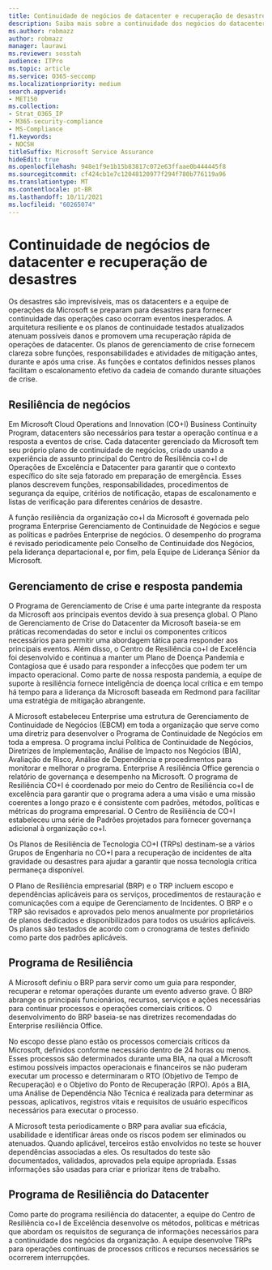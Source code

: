```yaml
---
title: Continuidade de negócios de datacenter e recuperação de desastres
description: Saiba mais sobre a continuidade dos negócios do datacenter da Microsoft e a recuperação de desastres.
ms.author: robmazz
author: robmazz
manager: laurawi
ms.reviewer: sosstah
audience: ITPro
ms.topic: article
ms.service: O365-seccomp
ms.localizationpriority: medium
search.appverid:
- MET150
ms.collection:
- Strat_O365_IP
- M365-security-compliance
- MS-Compliance
f1.keywords:
- NOCSH
titleSuffix: Microsoft Service Assurance
hideEdit: true
ms.openlocfilehash: 948e1f9e1b15b83817c072e63ffaae0b444445f8
ms.sourcegitcommit: cf424cb1e7c12048120977f294f780b776119a96
ms.translationtype: MT
ms.contentlocale: pt-BR
ms.lasthandoff: 10/11/2021
ms.locfileid: "60265074"
---
```

# <a name="datacenter-business-continuity-and-disaster-recovery"></a>Continuidade de negócios de datacenter e recuperação de desastres

Os desastres são imprevisíveis, mas os datacenters e a equipe de operações da Microsoft se preparam para desastres para fornecer continuidade das operações caso ocorram eventos inesperados. A arquitetura resiliente e os planos de continuidade testados atualizados atenuam possíveis danos e promovem uma recuperação rápida de operações de datacenter. Os planos de gerenciamento de crise fornecem clareza sobre funções, responsabilidades e atividades de mitigação antes, durante e após uma crise. As funções e contatos definidos nesses planos facilitam o escalonamento efetivo da cadeia de comando durante situações de crise.

## <a name="business-resilience"></a>Resiliência de negócios

Em Microsoft Cloud Operations and Innovation (CO+I) Business Continuity Program, datacenters são necessários para testar a operação contínua e a resposta a eventos de crise. Cada datacenter gerenciado da Microsoft tem seu próprio plano de continuidade de negócios, criado usando a experiência de assunto principal do Centro de Resiliência co+I de Operações de Excelência e Datacenter para garantir que o contexto específico do site seja fatorado em preparação de emergência. Esses planos descrevem funções, responsabilidades, procedimentos de segurança da equipe, critérios de notificação, etapas de escalonamento e listas de verificação para diferentes cenários de desastre.

A função resiliência da organização co+I da Microsoft é governada pelo programa Enterprise Gerenciamento de Continuidade de Negócios e segue as políticas e padrões Enterprise de negócios. O desempenho do programa é revisado periodicamente pelo Conselho de Continuidade dos Negócios, pela liderança departacional e, por fim, pela Equipe de Liderança Sênior da Microsoft.

## <a name="crisis-management-and-pandemic-response"></a>Gerenciamento de crise e resposta pandemia

O Programa de Gerenciamento de Crise é uma parte integrante da resposta da Microsoft aos principais eventos devido à sua presença global. O Plano de Gerenciamento de Crise do Datacenter da Microsoft baseia-se em práticas recomendadas do setor e inclui os componentes críticos necessários para permitir uma abordagem tática para responder aos principais eventos. Além disso, o Centro de Resiliência co+I de Excelência foi desenvolvido e continua a manter um Plano de Doença Pandemia e Contagiosa que é usado para responder a infecções que podem ter um impacto operacional. Como parte de nossa resposta pandemia, a equipe de suporte à resiliência fornece inteligência de doença local crítica e em tempo há tempo para a liderança da Microsoft baseada em Redmond para facilitar uma estratégia de mitigação abrangente.

A Microsoft estabeleceu Enterprise uma estrutura de Gerenciamento de Continuidade de Negócios (EBCM) em toda a organização que serve como uma diretriz para desenvolver o Programa de Continuidade de Negócios em toda a empresa. O programa inclui Política de Continuidade de Negócios, Diretrizes de Implementação, Análise de Impacto nos Negócios (BIA), Avaliação de Risco, Análise de Dependência e procedimentos para monitorar e melhorar o programa. Enterprise A resiliência Office gerencia o relatório de governança e desempenho na Microsoft. O programa de Resiliência CO+I é coordenado por meio do Centro de Resiliência co+I de excelência para garantir que o programa adera a uma visão e uma missão coerentes a longo prazo e é consistente com padrões, métodos, políticas e métricas do programa empresarial. O Centro de Resiliência de CO+I estabeleceu uma série de Padrões projetados para fornecer governança adicional à organização co+I.

Os Planos de Resiliência de Tecnologia CO+I (TRPs) destinam-se a vários Grupos de Engenharia no CO+I para a recuperação de incidentes de alta gravidade ou desastres para ajudar a garantir que nossa tecnologia crítica permaneça disponível.

O Plano de Resiliência empresarial (BRP) e o TRP incluem escopo e dependências aplicáveis para os serviços, procedimentos de restauração e comunicações com a equipe de Gerenciamento de Incidentes. O BRP e o TRP são revisados e aprovados pelo menos anualmente por proprietários de planos dedicados e disponibilizados para todos os usuários aplicáveis. Os planos são testados de acordo com o cronograma de testes definido como parte dos padrões aplicáveis.

## <a name="resiliency-program"></a>Programa de Resiliência

A Microsoft definiu o BRP para servir como um guia para responder, recuperar e retomar operações durante um evento adverso grave. O BRP abrange os principais funcionários, recursos, serviços e ações necessárias para continuar processos e operações comerciais críticos. O desenvolvimento do BRP baseia-se nas diretrizes recomendadas do Enterprise resiliência Office.

No escopo desse plano estão os processos comerciais críticos da Microsoft, definidos conforme necessário dentro de 24 horas ou menos. Esses processos são determinados durante uma BIA, na qual a Microsoft estimou possíveis impactos operacionais e financeiros se não puderam executar um processo e determinaram o RTO (Objetivo de Tempo de Recuperação) e o Objetivo do Ponto de Recuperação (RPO). Após a BIA, uma Análise de Dependência Não Técnica é realizada para determinar as pessoas, aplicativos, registros vitais e requisitos de usuário específicos necessários para executar o processo.

A Microsoft testa periodicamente o BRP para avaliar sua eficácia, usabilidade e identificar áreas onde os riscos podem ser eliminados ou atenuados. Quando aplicável, terceiros estão envolvidos no teste se houver dependências associadas a eles. Os resultados do teste são documentados, validados, aprovados pela equipe apropriada. Essas informações são usadas para criar e priorizar itens de trabalho.

## <a name="datacenter-resilience-program"></a>Programa de Resiliência do Datacenter

Como parte do programa resiliência do datacenter, a equipe do Centro de Resiliência co+I de Excelência desenvolve os métodos, políticas e métricas que abordam os requisitos de segurança de informações necessários para a continuidade dos negócios da organização. A equipe desenvolve TRPs para operações contínuas de processos críticos e recursos necessários se ocorrerem interrupções.
